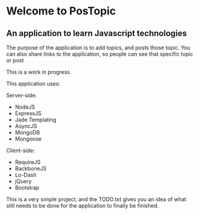 # Welcome to PosTopic

## An application to learn Javascript technologies

The purpose of the application is to add topics, and posts those topic. You can also share links to the application, so people can see that specific topic or post

This is a work in progress.

This application uses:

Server-side:
 - NodeJS
 - ExpressJS
 - Jade Templating
 - AsyncJS
 - MongoDB
 - Mongoose

Client-side:
 - RequireJS
 - BackboneJS
 - Lo-Dash
 - jQuery
 - Bootstrap

This is a very simple project, and the TODO.txt gives you an idea of what still needs to be done for the application to finally be finished.


